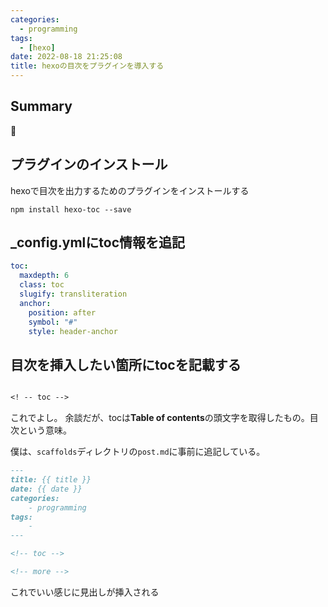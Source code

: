 ```yaml
---
categories:
  - programming
tags:
  - [hexo]
date: 2022-08-18 21:25:08
title: hexoの目次をプラグインを導入する
---
```


## Summary

<!-- toc -->

<!-- more -->

## プラグインのインストール

hexoで目次を出力するためのプラグインをインストールする

`npm install hexo-toc --save`

## _config.ymlにtoc情報を追記

```yml
toc:
  maxdepth: 6
  class: toc
  slugify: transliteration
  anchor:
    position: after
    symbol: "#"
    style: header-anchor
```

## 目次を挿入したい箇所にtocを記載する

```md

<! -- toc -->

```

これでよし。
余談だが、tocは**Table of contents**の頭文字を取得したもの。目次という意味。

僕は、`scaffolds`ディレクトリの`post.md`に事前に追記している。

```md
---
title: {{ title }}
date: {{ date }}
categories:
    - programming
tags:
    - 
---

<!-- toc -->

<!-- more -->

```

これでいい感じに見出しが挿入される